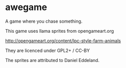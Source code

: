 # awegame
A game where you chase something.

This game uses llama sprites from opengameart.org

http://opengameart.org/content/lpc-style-farm-animals

They are licenced under GPL2+ / CC-BY

The sprites are attributed to Daniel Eddeland.

